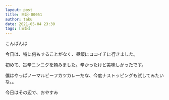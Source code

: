 ```yaml
---
layout: post
title: 日記-00051
author: taku
date: 2021-05-04 23:30
tags: [日記]
---
```


こんばんは

今日は、特に何もすることがなく、昼飯にココイチに行きました。

初めて、旨辛ニンニクを頼みました。辛かったけど美味しかったです。

僕はやっぱノーマルビーフカツカレーだな、今度ナストッピングも試してみたいな。。

今日はその辺で、おやすみ
